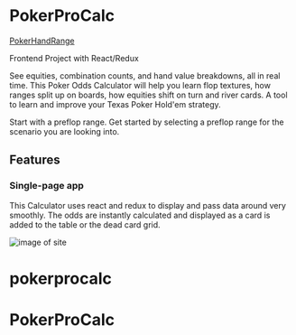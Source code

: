 # PokerProCalc

[PokerHandRange](http://forestturner.github.io/PokerHandRangeCalc)

Frontend Project with React/Redux 

See equities, combination counts, and hand value breakdowns, all in real time. This Poker Odds Calculator will help you learn flop textures, how ranges split up on boards, how equities shift on turn and river cards. A tool to learn and improve your Texas Poker Hold'em strategy.

Start with a preflop range.
Get started by selecting a preflop range for the scenario you are looking into.

## Features

### Single-page app

This Calculator uses react and redux to display and pass data around very smoothly. The odds are instantly calculated and displayed as a card is added to the table or the dead card grid.


![image of site](http://res.cloudinary.com/dnuopy1ir/image/upload/v1474874798/PokerHandCalc1.3_mgpp3w.png)
# pokerprocalc
# PokerProCalc
